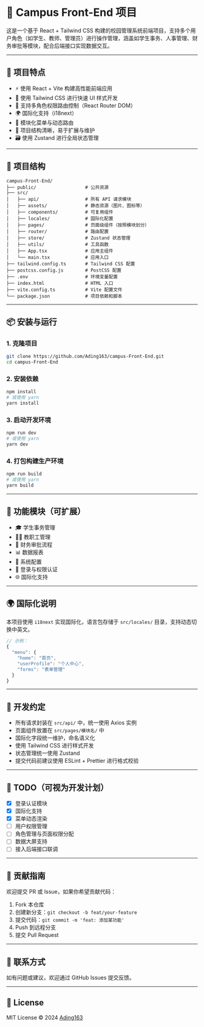 
# 🏫 Campus Front-End 项目

这是一个基于 React + Tailwind CSS 构建的校园管理系统前端项目，支持多个用户角色（如学生、教师、管理员）进行操作管理，涵盖如学生事务、人事管理、财务审批等模块，配合后端接口实现数据交互。

---

## 🚀 项目特点

- ⚡ 使用 React + Vite 构建高性能前端应用
- 🎨 使用 Tailwind CSS 进行快速 UI 样式开发
- 🔐 支持多角色权限路由控制（React Router DOM）
- 🌍 国际化支持（i18next）
- 💬 模块化菜单与动态路由
- 📁 项目结构清晰，易于扩展与维护
- 🗃 使用 Zustand 进行全局状态管理

---

## 📁 项目结构

```
campus-Front-End/
├── public/                  # 公共资源
├── src/
│   ├── api/                 # 所有 API 请求模块
│   ├── assets/              # 静态资源（图片、图标等）
│   ├── components/          # 可复用组件
│   ├── locales/             # 国际化配置
│   ├── pages/               # 页面级组件（按照模块划分）
│   ├── router/              # 路由配置
│   ├── store/               # Zustand 状态管理
│   ├── utils/               # 工具函数
│   ├── App.tsx              # 应用主组件
│   └── main.tsx             # 应用入口
├── tailwind.config.ts       # Tailwind CSS 配置
├── postcss.config.js        # PostCSS 配置
├── .env                     # 环境变量配置
├── index.html               # HTML 入口
├── vite.config.ts           # Vite 配置文件
└── package.json             # 项目依赖和脚本
```

---

## 📦 安装与运行

### 1. 克隆项目

```bash
git clone https://github.com/Ading163/campus-Front-End.git
cd campus-Front-End
```

### 2. 安装依赖

```bash
npm install
# 或使用 yarn
yarn install
```

### 3. 启动开发环境

```bash
npm run dev
# 或使用 yarn
yarn dev
```

### 4. 打包构建生产环境

```bash
npm run build
# 或使用 yarn
yarn build
```

---

## 🔑 功能模块（可扩展）

- 🎓 学生事务管理
- 👨‍🏫 教职工管理
- 🧾 财务审批流程
- 📊 数据报表
- 🔧 系统配置
- 🔐 登录与权限认证
- 🌐 国际化支持

---

## 🌍 国际化说明

本项目使用 `i18next` 实现国际化，语言包存储于 `src/locales/` 目录，支持动态切换中英文。

```ts
// 示例：
{
  "menu": {
    "home": "首页",
    "userProfile": "个人中心",
    "forms": "表单管理"
  }
}
```

---

## 📌 开发约定

- 所有请求封装在 `src/api/` 中，统一使用 Axios 实例
- 页面组件放置在 `src/pages/模块名/` 中
- 国际化字段统一维护，命名语义化
- 使用 Tailwind CSS 进行样式开发
- 状态管理统一使用 Zustand
- 提交代码前建议使用 ESLint + Prettier 进行格式校验

---

## 📄 TODO（可视为开发计划）

- [x] 登录认证模块
- [x] 国际化支持
- [x] 菜单动态渲染
- [ ] 用户权限管理
- [ ] 角色管理与页面权限分配
- [ ] 数据大屏支持
- [ ] 接入后端接口联调

---

## 🤝 贡献指南

欢迎提交 PR 或 Issue，如果你希望贡献代码：

1. Fork 本仓库
2. 创建新分支：`git checkout -b feat/your-feature`
3. 提交代码：`git commit -m 'feat: 添加某功能'`
4. Push 到远程分支
5. 提交 Pull Request

---

## 📮 联系方式

如有问题或建议，欢迎通过 GitHub Issues 提交反馈。

---

## 📄 License

MIT License © 2024 [Ading163](https://github.com/Ading163)
